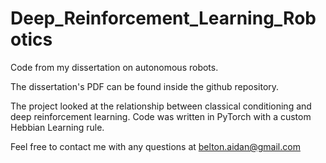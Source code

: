 # Deep_Reinforcement_Learning_Robotics
Code from my dissertation on autonomous robots.

The dissertation's PDF can be found inside the github repository.

The project looked at the relationship between classical conditioning and deep reinforcement learning.
Code was written in PyTorch with a custom Hebbian Learning rule.

Feel free to contact me with any questions at belton.aidan@gmail.com

